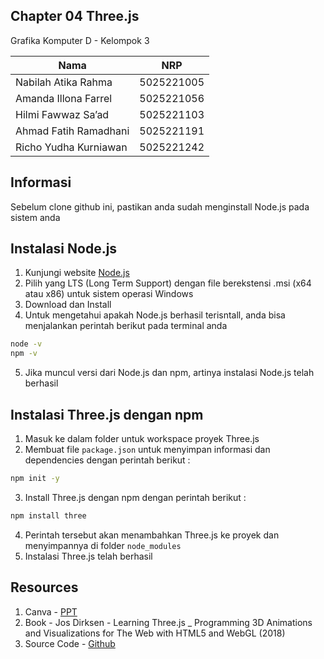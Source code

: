 ## Chapter 04 Three.js
Grafika Komputer D - Kelompok 3

<div align="center">
  
| Nama | NRP | 
| --- | --- |
| Nabilah Atika Rahma | 5025221005 |
| Amanda Illona Farrel | 5025221056 |
| Hilmi Fawwaz Sa’ad | 5025221103 |
| Ahmad Fatih Ramadhani | 5025221191 |
| Richo Yudha Kurniawan | 5025221242 |

</div>

## Informasi
Sebelum clone github ini, pastikan anda sudah menginstall Node.js pada sistem anda

## Instalasi Node.js
1. Kunjungi website [Node.js](https://nodejs.org/id)
2. Pilih yang LTS (Long Term Support) dengan file berekstensi .msi (x64 atau x86) untuk sistem operasi Windows
3. Download dan Install
4. Untuk mengetahui apakah Node.js berhasil terisntall, anda bisa menjalankan perintah berikut pada terminal anda
```bash
node -v
npm -v
```
5. Jika muncul versi dari Node.js dan npm, artinya instalasi Node.js telah berhasil

## Instalasi Three.js dengan npm
1. Masuk ke dalam folder untuk workspace proyek Three.js
2. Membuat file `package.json` untuk menyimpan informasi dan dependencies dengan perintah berikut :
```bash
npm init -y
```
3. Install Three.js dengan npm dengan perintah berikut :
```bash
npm install three
```
4. Perintah tersebut akan menambahkan Three.js ke proyek dan menyimpannya di folder `node_modules`
5. Instalasi Three.js telah berhasil

## Resources

1. Canva - [PPT](https://www.canva.com/design/DAGUXSsvODQ/pww_q5OCj0qHRLvXR4b4pQ/view?utm_content=DAGUXSsvODQ&utm_campaign=designshare&utm_medium=link&utm_source)
2. Book - Jos Dirksen - Learning Three.js _ Programming 3D Animations and Visualizations for The Web with HTML5 and WebGL (2018)
3. Source Code - [Github](https://github.com/josdirksen/learning-threejs-third/tree/master)
